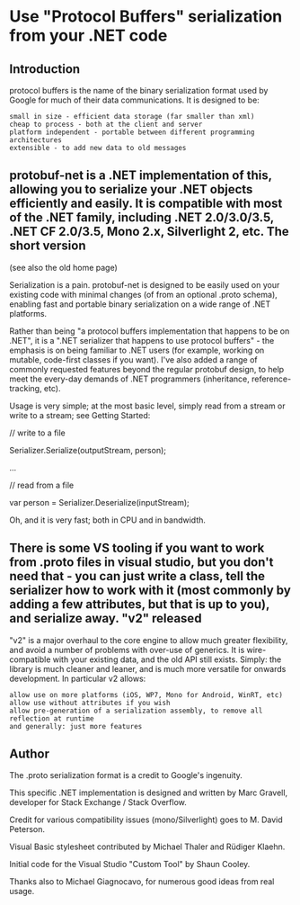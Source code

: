 Use "Protocol Buffers" serialization from your .NET code
========================================================
Introduction
------------

protocol buffers is the name of the binary serialization format used by Google for much of their data communications. It is designed to be:

    small in size - efficient data storage (far smaller than xml)
    cheap to process - both at the client and server
    platform independent - portable between different programming architectures
    extensible - to add new data to old messages 

protobuf-net is a .NET implementation of this, allowing you to serialize your .NET objects efficiently and easily. It is compatible with most of the .NET family, including .NET 2.0/3.0/3.5, .NET CF 2.0/3.5, Mono 2.x, Silverlight 2, etc.
The short version
-----------------

(see also the old home page)

Serialization is a pain. protobuf-net is designed to be easily used on your existing code with minimal changes (of from an optional .proto schema), enabling fast and portable binary serialization on a wide range of .NET platforms.

Rather than being "a protocol buffers implementation that happens to be on .NET", it is a ".NET serializer that happens to use protocol buffers" - the emphasis is on being familiar to .NET users (for example, working on mutable, code-first classes if you want). I've also added a range of commonly requested features beyond the regular protobuf design, to help meet the every-day demands of .NET programmers (inheritance, reference-tracking, etc).

Usage is very simple; at the most basic level, simply read from a stream or write to a stream; see Getting Started:

// write to a file

Serializer.Serialize(outputStream, person);

...

// read from a file

var person = Serializer.Deserialize<Person>(inputStream);

Oh, and it is very fast; both in CPU and in bandwidth.

There is some VS tooling if you want to work from .proto files in visual studio, but you don't need that - you can just write a class, tell the serializer how to work with it (most commonly by adding a few attributes, but that is up to you), and serialize away.
"v2" released
-------------

"v2" is a major overhaul to the core engine to allow much greater flexibility, and avoid a number of problems with over-use of generics. It is wire-compatible with your existing data, and the old API still exists. Simply: the library is much cleaner and leaner, and is much more versatile for onwards development. In particular v2 allows:

    allow use on more platforms (iOS, WP7, Mono for Android, WinRT, etc)
    allow use without attributes if you wish
    allow pre-generation of a serialization assembly, to remove all reflection at runtime
    and generally: just more features 

Author
------

The .proto serialization format is a credit to Google's ingenuity.

This specific .NET implementation is designed and written by Marc Gravell, developer for Stack Exchange / Stack Overflow.

Credit for various compatibility issues (mono/Silverlight) goes to M. David Peterson.

Visual Basic stylesheet contributed by Michael Thaler and Rüdiger Klaehn.

Initial code for the Visual Studio "Custom Tool" by Shaun Cooley.

Thanks also to Michael Giagnocavo, for numerous good ideas from real usage. 
